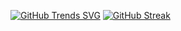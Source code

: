 [![GitHub Trends SVG](https://api.githubtrends.io/user/svg/avgupta456/langs)](https://githubtrends.io)
[![GitHub Streak](https://github-readme-streak-stats.herokuapp.com?user=jahidkhan12xx&theme=github-dark-blue&hide_border=true)](https://git.io/streak-stats)

<!--
**jahidkhan12xx/jahidkhan12xx** is a ✨ _special_ ✨ repository because its `README.md` (this file) appears on your GitHub profile.

Here are some ideas to get you started:

- 🔭 I’m currently working on ...
- 🌱 I’m currently learning ...
- 👯 I’m looking to collaborate on ...
- 🤔 I’m looking for help with ...
- 💬 Ask me about ...
- 📫 How to reach me: ...
- 😄 Pronouns: ...
- ⚡ Fun fact: ...
-->
